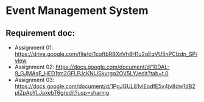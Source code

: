 # Event Management System

## Requirement doc:

- Assignment 01: https://drive.google.com/file/d/1coftbRBXnVh8H1u2qEqVU5nPClzdn_SP/view
- Assignment 02: https://docs.google.com/document/d/10DAL-9_GJMAsF_HED1tm2GFLPJcKNIJSkvrgq2OV5LY/edit?tab=t.0
- Assignment 03: https://docs.google.com/document/d/1PgJGUL81vlEodfE5v4jv8dw1dB2plZpApYLJaxebT6g/edit?usp=sharing
